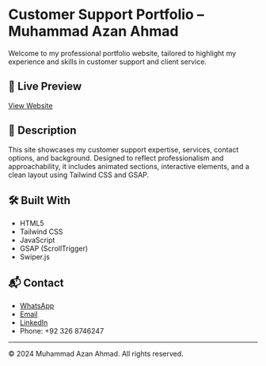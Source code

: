 # Customer Support Portfolio – Muhammad Azan Ahmad

Welcome to my professional portfolio website, tailored to highlight my experience and skills in customer support and client service.

## 🔗 Live Preview
[View Website](https://azan-support.github.io/customer-support-portfolio/) <!-- Replace with your actual GitHub Pages link -->

## 📌 Description
This site showcases my customer support expertise, services, contact options, and background. Designed to reflect professionalism and approachability, it includes animated sections, interactive elements, and a clean layout using Tailwind CSS and GSAP.

## 🛠️ Built With
- HTML5
- Tailwind CSS
- JavaScript
- GSAP (ScrollTrigger)
- Swiper.js

## 📬 Contact
- [WhatsApp](https://wa.me/+923268746247)
- [Email](mailto:azanahmad_official@outlook.com)
- [LinkedIn](https://www.linkedin.com/in/muhammadazanahmad)
- Phone: +92 326 8746247

---

© 2024 Muhammad Azan Ahmad. All rights reserved.
